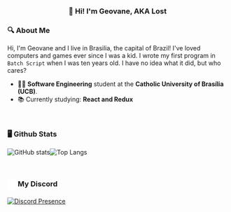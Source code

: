 <a>
  <h3 align=center>
    👋 Hi! I'm Geovane, AKA Lost
  </h3>
  <!--- <div align="center">
    <a href="https://discord.com/users/437249534096048130">
      <img src="https://img.shields.io/badge/Discord-7289DA?style=for-the-badge&logo=discord&logoColor=white">
    </a>
  </div> --->
</a>

### 🔍 About Me
Hi, I'm Geovane and I live in Brasilia, the capital of Brazil! I've loved computers and games ever since I was a
kid. I wrote my first program in `Batch Script` when I was ten years old. I have no idea what it did, but who cares?

- 👨‍🎓 **Software Engineering** student at the **Catholic University of Brasília (UCB)**.
- 📚 Currently studying: **React and Redux**

&nbsp;
### 🖥 Github Stats
![GitHub
stats](https://github-readme-stats.vercel.app/api?username=0LostConnection&show_icons=true&theme=midnight-purple&bg_color=0D1117)![Top
Langs](https://github-readme-stats.vercel.app/api/top-langs/?username=0LostConnection&layout=compact&theme=midnight-purple&bg_color=0D1117)

<!--- <div style="display: inline_block"><br>
  <img align="center" alt="Lost-JS" height="30" width="40" src="https://raw.githubusercontent.com/devicons/devicon/master/icons/javascript/javascript-plain.svg">
  <img align="center" alt="Lost-Python" height="30" width="40" src="https://raw.githubusercontent.com/devicons/devicon/master/icons/python/python-original.svg">
</div> --->

&nbsp;
### <img src="discord.svg" width="20" height="25" align="center" /> My Discord
[![Discord Presence](https://lanyard.cnrad.dev/api/437249534096048130)](https://discord.com/users/437249534096048130)
